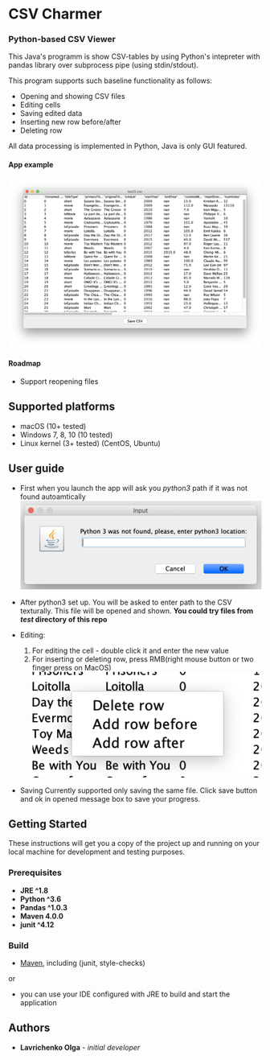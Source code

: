 # CSV Charmer 
### Python-based CSV Viewer

This Java's programm is show CSV-tables by using Python's intepreter with pandas library over subprocess pipe (using stdin/stdout). 

This program supports such baseline functionality as follows: 
* Opening and showing CSV files
* Editing cells 
* Saving edited data
* Inserting new row before/after
* Deleting row

All data processing is implemented in Python, Java is only GUI featured. 

#### App example
![main screen](https://github.com/OLavrik/csv-charmer/blob/master/mainScreen.png)

#### Roadmap
* Support reopening files

## Supported platforms
* macOS (10+ tested)
* Windows 7, 8, 10 (10 tested)
* Linux kernel (3+ tested) (CentOS, Ubuntu)

## User guide
* First when you launch the app will ask you *python3* path if it was not found autoamtically
![Python3 modal](https://github.com/OLavrik/csv-charmer/blob/master/pythonmodal.png)

* After python3 set up. You will be asked to enter path to the CSV texturally. This file will be opened and shown. 
**You could try files from *test* directory of this repo**

* Editing: 
  1. For editing the cell - double click it and enter the new value
  2. For inserting or deleting row, press RMB(right mouse button or two finger press on MacOS)
  ![Editing popup](https://github.com/OLavrik/csv-charmer/blob/master/popup.png)

* Saving
  Currently supported only saving the same file. Click save button and ok in opened message box to save your progress. 

## Getting Started

These instructions will get you a copy of the project up and running on your local machine for development and testing purposes.

### Prerequisites
* **JRE ^1.8**
* **Python ^3.6**
* **Pandas ^1.0.3**
* **Maven 4.0.0**
* **junit ^4.12**

### Build
* [Maven](https://maven.apache.org/), including (junit, style-checks)
  
or

* you can use your IDE configured with JRE to build and start the application


## Authors

* **Lavrichenko Olga** - *initial developer* 
